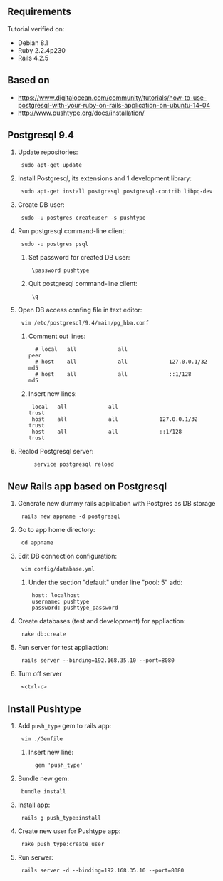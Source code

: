 ## Requirements
Tutorial verified on:
* Debian 8.1
* Ruby 2.2.4p230
* Rails 4.2.5

## Based on
* https://www.digitalocean.com/community/tutorials/how-to-use-postgresql-with-your-ruby-on-rails-application-on-ubuntu-14-04
* http://www.pushtype.org/docs/installation/

## Postgresql 9.4
1. Update repositories:

        sudo apt-get update
2. Install Postgresql, its extensions and 1 development library: 

        sudo apt-get install postgresql postgresql-contrib libpq-dev
        
3. Create DB user:

        sudo -u postgres createuser -s pushtype
4. Run postgresql command-line client: 

        sudo -u postgres psql
    1. Set password for created DB user: 
    
            \password pushtype
    2. Quit postgresql command-line client:
    
            \q
5. Open DB access confing file in text editor: 

        vim /etc/postgresql/9.4/main/pg_hba.conf
   1. Comment out lines:
  
            # local   all             all                                     peer
            # host    all             all             127.0.0.1/32            md5
            # host    all             all             ::1/128                 md5
    2. Insert new lines:

            local   all             all                                     trust
            host    all             all             127.0.0.1/32            trust
            host    all             all             ::1/128                 trust
6. Realod Postgresql server:

            service postgresql reload

## New Rails app based on Postgresql
1. Generate new dummy rails application with Postgres as DB storage

        rails new appname -d postgresql
2. Go to app home directory:

        cd appname
3. Edit DB connection configuration:

        vim config/database.yml
    1. Under the section "default" under line "pool: 5" add:
    
            host: localhost
            username: pushtype
            password: pushtype_password
4. Create databases (test and development) for appliaction:
        
        rake db:create
5. Run server for test appliaction:

        rails server --binding=192.168.35.10 --port=8080
6. Turn off server

        <ctrl-c>

## Install Pushtype
1. Add ``push_type`` gem to rails app:
        
        vim ./Gemfile
   1. Insert new line:

            gem 'push_type'
2. Bundle new gem:

        bundle install
3. Install app:

        rails g push_type:install
4. Create new user for Pushtype app:

        rake push_type:create_user
5. Run serwer:

        rails server -d --binding=192.168.35.10 --port=8080